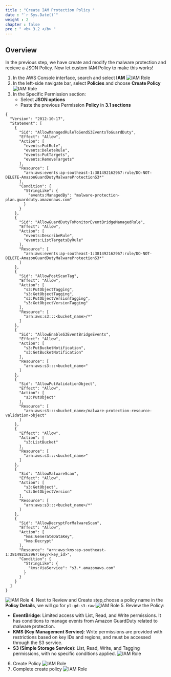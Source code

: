 ```yaml
---
title : "Create IAM Protection Policy "
date : "`r Sys.Date()`"
weight : 2
chapter : false
pre : " <b> 3.2 </b> "
---
```


## Overview
In the previous step, we have create and modify the malware protection and recieve a JSON Policy. Now let custom IAM Policy to make this works!

1. In the AWS Console interface, search and select **IAM** 
![IAM Role](/images/3.GuardDuty/3.10-IAM.jpg?width=60pc)
2. In the left-side navigate bar, select **Policies** and choose **Create Policy**
![IAM Role](/images/3.GuardDuty/3.11.jpg?width=60pc)
3. In the Specific Permission section:
   - Select **JSON options** 
   - Paste the previous Permission **Policy** in **3.1 sections**
```
{
  "Version": "2012-10-17",
  "Statement": [
    {
      "Sid": "AllowManagedRuleToSendS3EventsToGuardDuty",
      "Effect": "Allow",
      "Action": [
        "events:PutRule",
        "events:DeleteRule",
        "events:PutTargets",
        "events:RemoveTargets"
      ],
      "Resource": [
        "arn:aws:events:ap-southeast-1:381492162967:rule/DO-NOT-DELETE-AmazonGuardDutyMalwareProtectionS3*"
      ],
      "Condition": {
        "StringLike": {
          "events:ManagedBy": "malware-protection-plan.guardduty.amazonaws.com"
        }
      }
    },
    {
      "Sid": "AllowGuardDutyToMonitorEventBridgeManagedRule",
      "Effect": "Allow",
      "Action": [
        "events:DescribeRule",
        "events:ListTargetsByRule"
      ],
      "Resource": [
        "arn:aws:events:ap-southeast-1:381492162967:rule/DO-NOT-DELETE-AmazonGuardDutyMalwareProtectionS3*"
      ]
    },
    {
      "Sid": "AllowPostScanTag",
      "Effect": "Allow",
      "Action": [
        "s3:PutObjectTagging",
        "s3:GetObjectTagging",
        "s3:PutObjectVersionTagging",
        "s3:GetObjectVersionTagging"
      ],
      "Resource": [
        "arn:aws:s3:::<bucket_name>/*"
      ]
    },
    {
      "Sid": "AllowEnableS3EventBridgeEvents",
      "Effect": "Allow",
      "Action": [
        "s3:PutBucketNotification",
        "s3:GetBucketNotification"
      ],
      "Resource": [
        "arn:aws:s3:::<bucket_name>"
      ]
    },
    {
      "Sid": "AllowPutValidationObject",
      "Effect": "Allow",
      "Action": [
        "s3:PutObject"
      ],
      "Resource": [
        "arn:aws:s3:::<bucket_name>/malware-protection-resource-validation-object"
      ]
    },
    {
      "Effect": "Allow",
      "Action": [
        "s3:ListBucket"
      ],
      "Resource": [
        "arn:aws:s3:::<bucket_name>"
      ]
    },
    {
      "Sid": "AllowMalwareScan",
      "Effect": "Allow",
      "Action": [
        "s3:GetObject",
        "s3:GetObjectVersion"
      ],
      "Resource": [
        "arn:aws:s3:::<bucket_name>/*"
      ]
    },
    {
      "Sid": "AllowDecryptForMalwareScan",
      "Effect": "Allow",
      "Action": [
        "kms:GenerateDataKey",
        "kms:Decrypt"
      ],
      "Resource": "arn:aws:kms:ap-southeast-1:381492162967:key/<key_id>",
      "Condition": {
        "StringLike": {
          "kms:ViaService": "s3.*.amazonaws.com"
        }
      }
    }
  ]
}
```
![IAM Role](/images/3.GuardDuty/3.12.jpg?width=60pc)
4. Next to Review and Create step,choose a policy name in the **Policy Details**, we will go for ```pl-gd-s3-raw``` 
![IAM Role](/images/3.GuardDuty/3.13.jpg?width=60pc)
5. Review the Policy:
   - **EventBridge**: Limited access with List, Read, and Write permissions. It has conditions to manage events from Amazon GuardDuty related to malware protection.
   - **KMS (Key Management Service)**: Write permissions are provided with restrictions based on key IDs and regions, and must be accessed through the S3 service.
   - **S3 (Simple Storage Service)**: List, Read, Write, and Tagging permissions, with no specific conditions applied.
![IAM Role](/images/3.GuardDuty/3.14.jpg?width=60pc)
6. Create Policy
 ![IAM Role](/images/3.GuardDuty/3.15.jpg?width=60pc)
7. Complete create policy
 ![IAM Role](/images/3.GuardDuty/3.16.jpg?width=60pc)